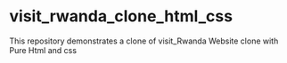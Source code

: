 # visit_rwanda_clone_html_css
This repository demonstrates a clone of visit_Rwanda Website clone with Pure Html and css
